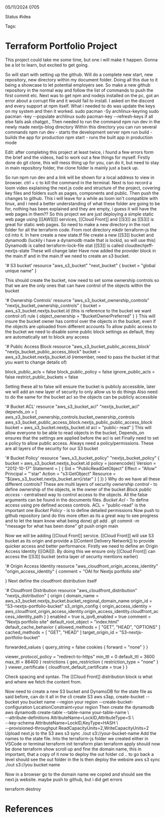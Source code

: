 05/11/2024 0705

Status #idea

Tags:

# Terraform Portfolio Project

This project could take me some time, but one i will make it happen. Gonna be a lot to learn, but excited to get going.

So will start with setting up the github. Will do a complete new start, new repository, new directory within my document folder. Doing all this due to it being a showcase to let potential employers see.
So make a new github repository in the normal way and follow the list of commands to push the first commit etc. 
Next was to get npm and nodejs installed on the pc, got an error about a corrupt file and it would fail to install. I asked on the discord and every support at npm itself. What i needed to do was update the keys on my system and then it worked.
sudo pacman -Sy archlinux-keyring
sudo pacman -key --populate archlinux
sudo pacman-key --refresh-keys
if all else fails ask chatgpt.,
Then needed to run the command npm run dev in the newly made nextjs-blog directory
Within this directory you can run several commands
npm run dev - starts the development server
npm run build - builds the app for production
npm start - runs the built app in production mode

Edit: after completing this project at least twice, i found a few errors form the brief and the videos, had to work out a few things for myself. Firstly done do git clone, this will mess thing up for you, can do it, but need to stay in main repository folder, the clone folder is mainly just a back up.

So run npm run dev and a link will be shown for a local address to view in browser. ctrl + c to kill the command in the terminal.
Next is too record a loom video explaining the next.js code and structure of the project, covering key files and folders such as pages, components and public. Then push the changes to github. This i will leave for a while as loom isn't compatible with linux, and i need a better understanding of what these folder are going to be for, nothing has been explained and they are empty, i guess it will have the web pages in them??
So this project we are just deploying a simple static web page using [[[AWS]]] services, [[Cloud Front]] and [[S3]] as [[S3]] is great for static web pages.
So need to make a new directory in the root folder for all the terraform code. From root directory mkdir terraform-js the cd into it.
In here create a new state.tf file
create a new [[S3]] bucket and dynamodb (luckily i have a dynamodb made that is lockid, so will use this)
Dynamodb is called terraform-lock-file
stat [[S3]] is called cloudtechjeff-nextjs-state
These will change later
Have now added the provider block in the main.tf and in the main.tf we need to create an s3 bucket.

'# S3 bucket'
resource "aws_s3_bucket" "next_bucket" {
	bucket = "global unique name" 
}

This should create the bucket, now need to set some ownership controls so that we are the only ones that can have control of the objects within the bucket

'# Ownership Controls'
resource "aws_s3_bucket_ownership_controls" "nextjs_bucket_ownership_controls" {
	bucket = aws_s3_bucket.nextjs.bucket.id (this is reference to the bucket we want control of)
	rule {
		object_ownership = "BucketOwnerPreferred"
		}
}
This will insure the bucket owner has control over the objects in the bucket, even if the objects are uploaded from different accounts
To allow public access to the bucket we need to disable some public block settings as default, they are automatically set to block any access

'# Public Access Block
resource "aws_s3_bucket_public_access_block' "nextjs_bucket_public_access_block"
	bucket = aws_s3_bucket.nextjs_bucket.id
	(remember, need to pass the bucket id that you want to change details of)
	
block_public_acls = false
block_public_policy = false
ignore_public_acls = false
restrict_public_buckets = false

Setting these all to false will ensure the bucket is publicly  accessible, later we will add an new layer of security to only allow us to do things
Also need to do the same for the bucket acl so the objects can  be publicly accessible

'# Bucket ACL'
resource "aws_s3_bucket_acl" "nextjs_bucket_acl"
	depends_on = [
		aws_s3_bucket_ownership_controls.bucket_ownership_controls
		aws_s3_bucket_public_access_block.nextjs_public_public_access_block
		bucket = aws_s3_bucket.nextjs_bucket.id 
		acl = "public- read"
		]
This will allow everyone to be able to read objects in the bucket, Depends_on ensures that the settings are applied before the acl is set
Finally need to set a policy to allow public access. Always need a policy/permissions.
These are all layers of the security for our S3 bucket

'# Bucket Policy'
resource "aws_s3_bucket_policy" "nextjs_bucket_policy" {
	bucket = aws_s3_bucket.nextjs_bucket.id
	policy = jsonencode({
	Version = "2012-10-17"
	Statement = [
		{
		Sid = "PublicReadGetObject"
		Effect = "Allow"
		Principal = "'star"
		Action = "s3:GetObject"
		Resource = "${aws_s3_bucket.nextjs_bucket.arn}/star"
		}
	]
})
}
Why do we have all these different  controls?
These are multi layers of security
	*ownership control* - to define ownership of the objects, ie the owner of the bucket
	*Block public access* - centralised way to control access to the objects. All the false arguments can be found in the documents files.
	*Bucket Acl* - To define access using pre defined access controls. ACL = "public-read" is the important one
	*Bucket Policy* - is to define detailed permissions
Now push to github repository (and do this more often as its a great way to see progress and to let the team know what being done)
git add .
git commit -m "message for what has been done"
git push origin main

Now we will be adding [[Cloud Front]] service. [[Cloud Front]] will use S3 bucket as its origin and provide a [[Content Delivery Network]] to provide quicker access and better performance.
Firstly we need to define an Origin Access Identity ([[OAI]]). By doing this we ensure only [[Cloud Front]] can access the [[S3]] bucket (extra layer of security mentions earlier)

'# Origin Access Identity
resource "aws_cloudfront_origin_access_identity" "origin_access_identity" {
	comment = "OAI for Nextjs portfolio site"

}
Next define the cloudfront distribution itself

'# Cloudfront Distribution
resource "aws_cloudfront_distribution" "nextjs_distribution" {
	origin {
		domain_name = aws_s3_bucket.nextjs_bucket.bucket_regional_domain_name
		origin_id = "S3-nextjs-portfolio-bucket"
		s3_origin_config {
		origin_access_identity = aws_cloudfront_origin_access_identity.origin_access_identity.cloudfront_access_identity_path
		}
		}
	enabled = true
	is_ipv6_enabled = true
	comment = "Nextjs portfolio site"
	default_root_object = "index.html"
	default_cache_behavior {
	allowed_methods = [ "GET", "HEAD", "OPTIONS" ]
	cached_methods = [ "GET", "HEAD" ]
	target_origin_id = "S3-nextjs-portfolio-bucket"

forwarded_values {
query_string = false
cookies {
forward = "none"
}
}

viewer_protocol_policy = "redirect-to-https"
min_ttl = 0
default_ttl = 3600
max_ttl = 86400
}
restrictions {
geo_restriction {
restriction_type = "none"
}
}
viewer_certificate {
cloudfront_default_certificate = true
}
}

Check spacing and syntax.
The [[Cloud Front]] distribution block is what and where we fetch the content from.

Now need to create a new S3 bucket and DynamoDB for the state file as said before, can do it all in the cli
create S3
aws s3ap, create-bucket --bucket you bucket name --region your region --create-bucket-configuration LocationConstraint=your region
Then create the dynamodb
aws dynamodb create-table --table-name your-table-name \  
--attribute-definitions AttributeName=LockID,AttributeType=S \  
--key-schema AttributeName=LockID,KeyType=HASH \  
--provisioned-throughput ReadCapacityUnits=2,WriteCapacityUnits=2
Upload next.js to the S3
aws s3 sync ./out s3://your-bucket-name
Add the names to the state file.
Into the terraform-js folder we created either in VSCode or terminal
terraform init
terraform plan
terraform apply
should now be done
terraform show
scroll up and fine the domain name, this in important, that a copy of it
now to deploy the out folder
cd .. to go back a level
should see the out folder in the ls then deploy the websire
aws s3 sync ./out s3://you bucket name

Now in a browser go to the domain name we copied and should see the next.js website.
maybe push to github, but i did get errors

terraform destroy 





# References
